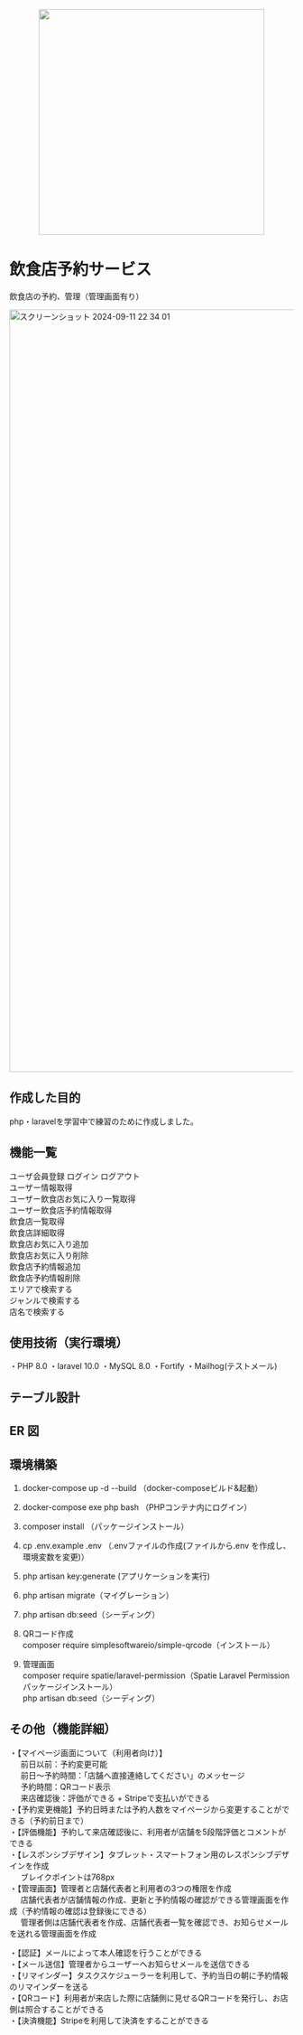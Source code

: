 <p align="center"><a href="https://laravel.com" target="_blank"><img src="https://raw.githubusercontent.com/laravel/art/master/logo-lockup/5%20SVG/2%20CMYK/1%20Full%20Color/laravel-logolockup-cmyk-red.svg" width="400"></a></p>

# 飲食店予約サービス
飲食店の予約、管理（管理画面有り）

<img width="1350" alt="スクリーンショット 2024-09-11 22 34 01" src="https://github.com/user-attachments/assets/807dfb20-df72-44bb-bc5c-bcf7e103936e">

## 作成した目的
php・laravelを学習中で練習のために作成しました。

## 機能一覧
ユーザ会員登録 ログイン ログアウト  
ユーザー情報取得  
ユーザー飲食店お気に入り一覧取得  
ユーザー飲食店予約情報取得  
飲食店一覧取得  
飲食店詳細取得  
飲食店お気に入り追加  
飲食店お気に入り削除  
飲食店予約情報追加  
飲食店予約情報削除  
エリアで検索する  
ジャンルで検索する  
店名で検索する  

## 使用技術（実行環境）
・PHP 8.0
・laravel 10.0
・MySQL  8.0
・Fortify
・Mailhog(テストメール)



## テーブル設計


## ER 図


## 環境構築
1.  docker-compose up -d --build （docker-composeビルド&起動）
2.  docker-compose exe php bash （PHPコンテナ内にログイン）
3.  composer install （パッケージインストール）
4.  cp .env.example .env （.envファイルの作成(ファイルから.env を作成し、環境変数を変更)）
5.  php artisan key:generate (アプリケーションを実行)
6.  php artisan migrate（マイグレーション）
7.  php artisan db:seed（シーディング）

8. QRコード作成  
   composer require simplesoftwareio/simple-qrcode（インストール）  

9. 管理画面  
    composer require spatie/laravel-permission（Spatie Laravel Permissionパッケージインストール）  
    php artisan db:seed（シーディング）


## その他（機能詳細）
・【マイページ画面について（利用者向け）】  
&nbsp;&nbsp;&nbsp;&nbsp;&nbsp;前日以前：予約変更可能  
&nbsp;&nbsp;&nbsp;&nbsp;&nbsp;前日〜予約時間：「店舗へ直接連絡してください」のメッセージ  
&nbsp;&nbsp;&nbsp;&nbsp;&nbsp;予約時間：QRコード表示  
&nbsp;&nbsp;&nbsp;&nbsp;&nbsp;来店確認後：評価ができる + Stripeで支払いができる  
・【予約変更機能】予約日時または予約人数をマイページから変更することができる（予約前日まで）  
・【評価機能】予約して来店確認後に、利用者が店舗を5段階評価とコメントができる  
・【レスポンシブデザイン】タブレット・スマートフォン用のレスポンシブデザインを作成  
&nbsp;&nbsp;&nbsp;&nbsp;&nbsp;ブレイクポイントは768px  
・【管理画面】管理者と店舗代表者と利用者の3つの権限を作成  
&nbsp;&nbsp;&nbsp;&nbsp;&nbsp;店舗代表者が店舗情報の作成、更新と予約情報の確認ができる管理画面を作成（予約情報の確認は登録後にできる）  
&nbsp;&nbsp;&nbsp;&nbsp;&nbsp;管理者側は店舗代表者を作成、店舗代表者一覧を確認でき、お知らせメールを送れる管理画面を作成  
<!-- ・【ストレージ】お店の画像をストレージに保存することができる   -->
・【認証】メールによって本人確認を行うことができる  
・【メール送信】管理者からユーザーへお知らせメールを送信できる  
・【リマインダー】タスクスケジューラーを利用して、予約当日の朝に予約情報のリマインダーを送る  
・【QRコード】利用者が来店した際に店舗側に見せるQRコードを発行し、お店側は照合することができる  
・【決済機能】Stripeを利用して決済をすることができる  



